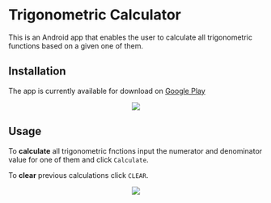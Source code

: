 # Trigonometric Calculator

This is an Android app that enables the user to calculate all trigonometric functions based on a given one of them.

## Installation
The app is currently available for download on [Google Play](https://play.google.com/store/apps/details?id=com.application.mathstuff)

<p align="center">
  <a href="https://play.google.com/store/apps/details?id=com.application.mathstuff">
  <img src="https://i.ibb.co/syntRw7/TC-Goole-Play-2.png">
  </a>
</p>

## Usage

To **calculate** all trigonometric fnctions input the numerator and denominator value for one of them and click ```Calculate```.

To **clear** previous calculations click ```CLEAR```.

<p align="center">
  <img src="https://i.ibb.co/GssZ1jW/tcapp-s.png">
</p>
